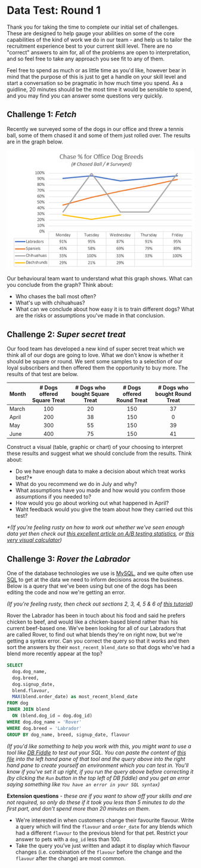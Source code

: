 # Data Test: Round 1

Thank you for taking the time to complete our initial set of challenges. These are designed to help gauge your abilities on some of the core capabilities of the kind of work we do in our team - and help us to tailor the recruitment experience best to your current skill level. There are no "correct" answers to aim for, all of the problems are open to interpretation, and so feel free to take any approach you see fit to any of them.

Feel free to spend as much or as little time as you'd like, however bear in mind that the purpose of this is just to get a handle on your skill level and start a conversation so be pragmatic in how much time you spend. As a guidline, 20 minutes should be the most time it would be sensible to spend, and you may find you can answer some questions very quickly.

## Challenge 1: _Fetch_

Recently we surveyed some of the dogs in our office and threw a tennis ball, some of them chased it and some of them just rolled over. The results are in the graph below.

![Challenge Picture](https://github.com/tailsdotcom/data-test-initial/blob/master/180810-OnlineGraph.PNG "Chase % for Office Dog Breeds")

Our behavioural team want to understand what this graph shows. What can you conclude from the graph? Think about:
- Who chases the ball most often?
- What's up with chihuahuas?
- What can we conclude about how easy it is to train different dogs? What are the risks or assumptions you've made in that conclusion.

## Challenge 2: _Super secret treat_

Our food team has developed a new kind of super secret treat which we think all of our dogs are going to love. What we don't know is whether it should be square or round. We sent some samples to a selection of our loyal subscribers and then offered them the opportunity to buy more. The results of that test are below.

| Month | # Dogs offered Square Treat | # Dogs who bought Square Treat  | # Dogs offered Round Treat | # Dogs who bought Round Treat  |
| ----- |:---------------------------:|:-------------------------------:|:--------------------------:|:------------------------------:|
| March | 100                         | 20                              | 150                        | 37
| April | 200                         | 38                              | 150                        | 0
| May   | 300                         | 55                              | 150                        | 39
| June  | 400                         | 75                              | 150                        | 41

Construct a visual (table, graphic or chart) of your choosing to interpret these results and suggest what we should conclude from the results. Think about:

- Do we have enough data to make a decision about which treat works best?*
- What do you recommend we do in July and why?
- What assumptions have you made and how would you confirm those assumptions if you needed to?
- How would you go about working out what happened in April?
- Waht feedback would you give the team about how they carried out this test?

*\*(If you're feeling rusty on how to work out whether we've seen enough data yet then check out [this excellent article on A/B testing statistics](https://conversionsciences.com/blog/ab-testing-statistics/), or [this very visual calculator](https://abtestguide.com/calc/))*

## Challenge 3: _Rover the Labrador_

One of the database technologies we use is [MySQL](https://en.wikipedia.org/wiki/MySQL), and we quite often use [SQL](https://en.wikipedia.org/wiki/SQL) to get at the data we need to inform decisions across the business. Below is a query that we've been using but one of the dogs has been editing the code and now we're getting an error.

*(If you're feeling rusty, then check out sections 2, 3, 4, 5 & 6 of [this tutorial](http://www.mysqltutorial.org/basic-mysql-tutorial.aspx))*

Rover the Labrador has been in touch about his food and said he prefers chicken to beef, and would like a chicken-based blend rather than his current beef-based one. We've been looking for all of our Labradors that are called Rover, to find out what blends they're on right now, but we're getting a syntax error. Can you correct the query so that it works and then sort the answers by their `most_recent_blend_date` so that dogs who've had a blend more recently appear at the top?

```sql
SELECT
  dog.dog_name,
  dog.breed,
  dog.signup_date,
  blend.flavour,
  MAX(blend.order_date) as most_recent_blend_date
FROM dog
INNER JOIN blend
  ON (blend.dog_id = dog.dog_id)
WHERE dog.dog_name = 'Rover' 
WHERE dog.breed = 'Labrador'
GROUP BY dog_name, breed, signup_date, flavour
```

*(If you'd like something to help you work with this, you might want to use a tool like [DB Fiddle](https://www.db-fiddle.com/) to test out your SQL. You can paste the content of [this file](https://github.com/tailsdotcom/data-test-initial/blob/master/part_3_sample_ddl.sql) into the left hand pane of that tool and the query above into the right hand pane to create yourself an environment which you can test in. You'll know if you've set it up right, if you run the query above before correcting it (by clicking the `Run` button in the top left of DB fiddle) and you get an error saying something like `You have an error in your SQL syntax`)*

**Extension questions** - *these are if you want to show off your skills and are not required, so only do these if it took you less than 5 minutes to do the first part, and don't spend more than 20 minutes on them*.
- We're interested in when customers change their favourite flavour. Write a query which will find the `flavour` and `order_date` for any blends which had a different `flavour` to the previous blend for that pet. Restrict your answer to pets with a `dog_id` less than 100.
- Take the query you've just written and adapt it to display which flavour changes (i.e. combination of the `flavour` before the change and the `flavour` after the change) are most common.
